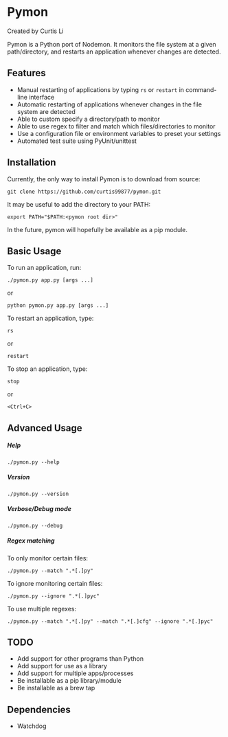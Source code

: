 # Pymon

Created by Curtis Li

Pymon is a Python port of Nodemon. It monitors the file system at a given path/directory, and restarts an application whenever changes are detected.

## Features

* Manual restarting of applications by typing `rs` or `restart` in command-line interface
* Automatic restarting of applications whenever changes in the file system are detected
* Able to custom specify a directory/path to monitor
* Able to use regex to filter and match which files/directories to monitor
* Use a configuration file or environment variables to preset your settings
* Automated test suite using PyUnit/unittest

## Installation

Currently, the only way to install Pymon is to download from source:
```
git clone https://github.com/curtis99877/pymon.git
```

It may be useful to add the directory to your PATH:
```
export PATH="$PATH:<pymon root dir>"
```

In the future, pymon will hopefully be available as a pip module.

## Basic Usage

To run an application, run:
```
./pymon.py app.py [args ...]
```
or
```
python pymon.py app.py [args ...]
```

To restart an application, type:
```
rs
```
or
```
restart
```

To stop an application, type:
```
stop
```
or
```
<Ctrl+C>
```

## Advanced Usage

##### Help
```
./pymon.py --help
```

##### Version
```
./pymon.py --version
```

##### Verbose/Debug mode
```
./pymon.py --debug
```

##### Regex matching

To only monitor certain files:
```
./pymon.py --match ".*[.]py"
```

To ignore monitoring certain files:
```
./pymon.py --ignore ".*[.]pyc"
```

To use multiple regexes:
```
./pymon.py --match ".*[.]py" --match ".*[.]cfg" --ignore ".*[.]pyc"
```

## TODO

* Add support for other programs than Python
* Add support for use as a library
* Add support for multiple apps/processes
* Be installable as a pip library/module
* Be installable as a brew tap

## Dependencies

* Watchdog
